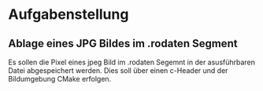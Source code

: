 # Aufgabenstellung

## Ablage eines JPG Bildes im .rodaten Segment

Es sollen die Pixel eines jpeg Bild im .rodaten Segemnt in der asusführbaren Datei abgespeichert werden. Dies soll über einen c-Header und der Bildumgebung CMake erfolgen.
